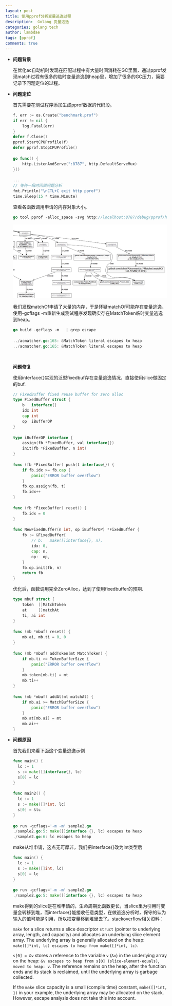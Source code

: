 ```yaml
---
layout: post
title: 使用pprof分析变量逃逸过程
description:  Golang 变量逃逸
categories: golang tech
author: lambdae
tags: [pprof]
comments: true
---
```



*  **问题背景**

    在优化ac自动机时发现在匹配过程中有大量时间消耗在GC里面，通过pprof发现match过程有很多的临时变量逃逸到heap里，增加了很多的GC压力，简要记录下问题定位的过程。



* **问题定位**

    首先需要在测试程序添加生成pprof数据的代码段。

    ```go
    f, err := os.Create("benchmark.prof")
    if err != nil {
    	log.Fatal(err)
    }
    defer f.Close()
    pprof.StartCPUProfile(f)
    defer pprof.StopCPUProfile()

    go func() {
    	http.ListenAndServe(":8787", http.DefaultServeMux)
    }()

    ...
    // 等待一段时间做问题分析
    fmt.Println("\nCTL+C exit http pprof")
    time.Sleep(15 * time.Minute)
    ```

    查看各函数调用申请的内存对象大小。

    ```go
    go tool pprof -alloc_space -svg http://localhost:8787/debug/pprof/heap > ~/Desktop/go_heap.svg
    ```
    ![image](https://raw.githubusercontent.com/lambdae/lambdae.github.io/master/images/go_heap.png)

    我们发现matchOf申请了大量的内存，于是怀疑matchOf可能存在变量逃逸，使用-gcflags -m重新生成测试程序发现确实存在MatchToken临时变量逃逸到heap。

    ```go
    go build -gcflags -m   | grep escape

    ../acmatcher.go:165: &MatchToken literal escapes to heap
    ../acmatcher.go:165: &MatchToken literal escapes to heap
    ```
    ​

    **问题修复**

    使用interface{}实现的泛型fixedbuf存在变量逃逸情况，直接使用slice做固定的buf.
    ```go
    // FixedBuffer fixed reuse buffer for zero alloc
    type FixedBuffer struct {
    	b   interface{}
    	idx int
    	cap int
    	op  iBufferOP
    }

    type iBufferOP interface {
    	assign(fb *FixedBuffer, val interface{})
    	init(fb *FixedBuffer, n int)
    }

    func (fb *FixedBuffer) push(t interface{}) {
    	if fb.idx >= fb.cap {
    		panic("ERROR buffer overflow")
    	}
    	fb.op.assign(fb, t)
    	fb.idx++
    }

    func (fb *FixedBuffer) reset() {
    	fb.idx = 0
    }

    func NewFixedBuffer(n int, op iBufferOP) *FixedBuffer {
    	fb := &FixedBuffer{
    		// b:   make([]interface{}, n),
    		idx: 0,
    		cap: n,
    		op:  op,
    	}
    	fb.op.init(fb, n)
    	return fb
    }
    ```
    优化后，函数调用完全ZeroAlloc，达到了使用fixedbuffer的预期.

    ```go
    type mbuf struct {
    	token  []MatchToken
    	at     []matchAt
    	ti, ai int
    }

    func (mb *mbuf) reset() {
    	mb.ai, mb.ti = 0, 0
    }

    func (mb *mbuf) addToken(mt MatchToken) {
    	if mb.ti >= TokenBufferSize {
    		panic("ERROR buffer overflow")
    	}
    	mb.token[mb.ti] = mt
    	mb.ti++
    }

    func (mb *mbuf) addAt(mt matchAt) {
    	if mb.ai >= MatchBufferSize {
    		panic("ERROR buffer overflow")
    	}
    	mb.at[mb.ai] = mt
    	mb.ai++
    }
    ```

- **问题原因**

  首先我们来看下面这个变量逃逸示例

  ```go
  func main() {
  	lc := 1
  	s := make([]interface{}, lc)
  	s[0] = lc
  }

  func main2() {
  	lc := 1
  	s := make([]*int, lc)
  	s[0] = &lc
  }

  go run -gcflags='-m -m' sample2.go
  ./sample2.go:5: make([]interface {}, lc) escapes to heap
  ./sample2.go:6: lc escapes to heap
  ```

  make从堆申请，这点无可厚非，我们把interface{}改为int类型后

  ```go
  func main() {
  	lc := 1
  	s := make([]int, lc)
  	s[0] = lc
  }

  go run -gcflags='-m -m' sample2.go
  ./sample2.go:5: make([]interface {}, lc) escapes to heap
  ```

  make得到的slice是在堆申请的，生命周期比函数更长，当slice里为引用时变量会转移到堆，而interface{}能接收任意类型，在做逃逸分析时，保守的认为输入的值可能是引用，所以把变量移到堆里去了。[stackoverflow](https://stackoverflow.com/questions/49125779/why-does-a-pointer-to-a-local-variable-escape-to-the-heap/49127518#49127518)相关资料：

  `make` for a slice returns a slice descriptor `struct` (pointer to underlying array, length, and capacity) and allocates an underlying slice element array. The underlying array is generally allocated on the heap: `make([]*int, lc) escapes to heap from make([]*int, lc)`.

  `s[0] = &v` stores a reference to the variable `v` (`&v`) in the underlying array on the heap: `&v escapes to heap from s[0] (slice-element-equals)`, `moved to heap: v`. The reference remains on the heap, after the function ends and its stack is reclaimed, until the underlying array is garbage collected.

  If the `make` slice capacity is a small (compile time) constant, `make([]*int, 1)` in your example, the underlying array may be allocated on the stack. However, escape analysis does not take this into account.

  ​